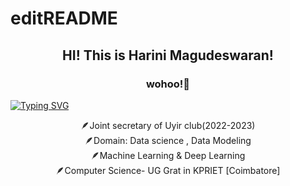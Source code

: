 # editREADME
<h2><p align="center"> HI! This is Harini Magudeswaran! </h2>
<p align="center">
  <h3 align="center">wohoo!👾</h3>

<a href="https://git.io/typing-svg"><img src="https://readme-typing-svg.herokuapp.com?font=Bungee+Spice&pause=1000&color=A318F7&random=false&width=435&lines=+Live+like+there+is+no+tomorrow!" alt="Typing SVG" /></a>

<P align = "center">
🪶Joint secretary of Uyir club(2022-2023) <br> 🪶Domain: Data science , Data Modeling <br>🪶Machine Learning & Deep Learning<br> 
🪶Computer Science- UG Grat in KPRIET [Coimbatore]


